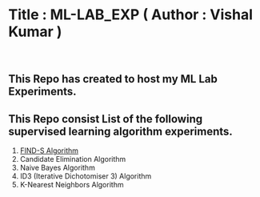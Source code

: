 # Title : ML-LAB_EXP ( Author : Vishal Kumar )
<br>

## This Repo has created to host my ML Lab Experiments.

## This Repo consist List of the following supervised learning algorithm experiments.
1. [FIND-S Algorithm ](find-s-algorithm/find-s.md)
2. Candidate Elimination Algorithm
3. Naive Bayes Algorithm
4. ID3 (Iterative Dichotomiser 3) Algorithm
5. K-Nearest Neighbors Algorithm




